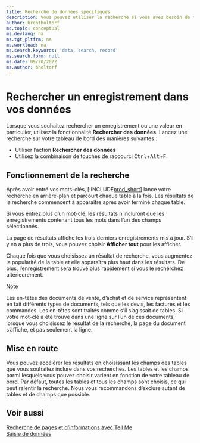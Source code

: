 ```yaml
---
title: Recherche de données spécifiques
description: Vous pouvez utiliser la recherche si vous avez besoin de trouver un enregistrement spécifique.
author: brentholtorf
ms.topic: conceptual
ms.devlang: na
ms.tgt_pltfrm: na
ms.workload: na
ms.search.keywords: 'data, search, record'
ms.search.form: null
ms.date: 09/20/2022
ms.author: bholtorf
---
```


# <a name="search-for-a-record-in-your-data"></a><a name="search-for-a-record-in-your-data"></a>Rechercher un enregistrement dans vos données

Lorsque vous souhaitez rechercher un enregistrement ou une valeur en particulier, utilisez la fonctionnalité **Rechercher des données**. Lancez une recherche sur votre tableau de bord des manières suivantes :

* Utiliser l’action **Rechercher des données**
* Utilisez la combinaison de touches de raccourci <kbd>Ctrl</kbd>+<kbd>Alt</kbd>+<kbd>F</kbd>.

## <a name="how-search-works"></a><a name="how-search-works"></a>Fonctionnement de la recherche

Après avoir entré vos mots-clés, [!INCLUDE[prod_short](includes/prod_short.md)] lance votre recherche en arrière-plan et parcourt chaque table à la fois. Les résultats de la recherche commencent à apparaître après avoir terminé chaque table. 

Si vous entrez plus d’un mot-clé, les résultats n’incluront que les enregistrements contenant tous les mots dans l’un des champs sélectionnés.

La page de résultats affiche les trois derniers enregistrements mis à jour. S’il y en a plus de trois, vous pouvez choisir **Afficher tout** pour les afficher.

Chaque fois que vous choisissez un résultat de recherche, vous augmentez la popularité de la table et elle apparaîtra plus haut dans les résultats. De plus, l’enregistrement sera trouvé plus rapidement si vous le recherchez ultérieurement.

> [!NOTE]
> Les en-têtes des documents de vente, d’achat et de service représentent en fait différents types de documents, tels que les devis, les factures et les commandes. Les en-têtes sont traités comme s’il s’agissait de tables. Si votre mot-clé a été trouvé dans une ligne sur l’un de ces documents, lorsque vous choisissez le résultat de la recherche, la page du document s’affiche, et pas seulement la ligne.

## <a name="getting-started"></a><a name="getting-started"></a>Mise en route

Vous pouvez accélérer les résultats en choisissant les champs des tables que vous souhaitez inclure dans vos recherches. Les tables et les champs parmi lesquels vous pouvez choisir varient en fonction de votre tableau de bord. Par défaut, toutes les tables et tous les champs sont choisis, ce qui peut ralentir la recherche. Nous vous recommandons d’exclure autant de tables et de champs que possible.

## <a name="see-also"></a><a name="see-also"></a>Voir aussi

[Recherche de pages et d’informations avec Tell Me](ui-search.md)  
[Saisie de données](ui-enter-data.md)  
